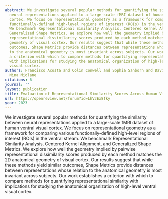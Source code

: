 ```yaml
---
abstract: We investigate several popular methods for quantifying the similarity between
  neural representations applied to a large-scale fMRI dataset of human ventral visual
  cortex. We focus on representational geometry as a framework for comparing various
  functionally-defined high-level regions of interest (ROIs) in the ventral stream.
  We benchmark Representational Similarity Analysis, Centered Kernel Alignment, and
  Generalized Shape Metrics. We explore how well the geometry implied by pairwise
  representational dissimilarity scores produced by each method matches the 2D anatomical
  geometry of visual cortex. Our results suggest that while these methods yield similar
  outcomes, Shape Metrics provide distances between representations whose relation
  to the anatomical geometry is most invariant across subjects. Our work establishes
  a criterion with which to compare methods for quantifying representational similarity
  with implications for studying the anatomical organization of high-level ventral
  visual cortex.
authors: Francisco Acosta and Colin Conwell and Sophia Sanborn and David Klindt and
  Nina Miolane
citations: 6
journal: ''
layout: publication
title: Evaluation of Representational Similarity Scores Across Human Visual Cortex
url: https://openreview.net/forum?id=LhV3Ex8fky
year: 2023
---
```


We investigate several popular methods for quantifying the similarity between neural representations applied to a large-scale fMRI dataset of human ventral visual cortex. We focus on representational geometry as a framework for comparing various functionally-defined high-level regions of interest (ROIs) in the ventral stream. We benchmark Representational Similarity Analysis, Centered Kernel Alignment, and Generalized Shape Metrics. We explore how well the geometry implied by pairwise representational dissimilarity scores produced by each method matches the 2D anatomical geometry of visual cortex. Our results suggest that while these methods yield similar outcomes, Shape Metrics provide distances between representations whose relation to the anatomical geometry is most invariant across subjects. Our work establishes a criterion with which to compare methods for quantifying representational similarity with implications for studying the anatomical organization of high-level ventral visual cortex.
